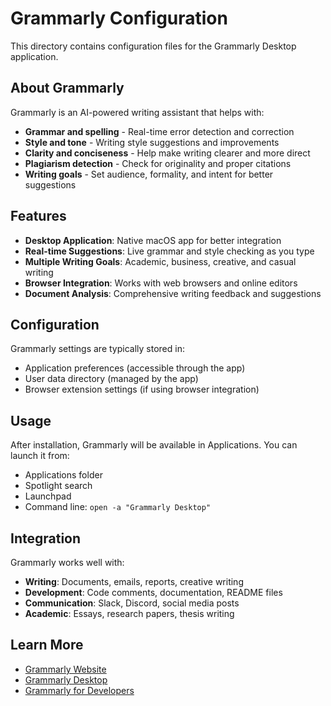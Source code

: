 # Grammarly Configuration

This directory contains configuration files for the Grammarly Desktop application.

## About Grammarly

Grammarly is an AI-powered writing assistant that helps with:
- **Grammar and spelling** - Real-time error detection and correction
- **Style and tone** - Writing style suggestions and improvements
- **Clarity and conciseness** - Help make writing clearer and more direct
- **Plagiarism detection** - Check for originality and proper citations
- **Writing goals** - Set audience, formality, and intent for better suggestions

## Features

- **Desktop Application**: Native macOS app for better integration
- **Real-time Suggestions**: Live grammar and style checking as you type
- **Multiple Writing Goals**: Academic, business, creative, and casual writing
- **Browser Integration**: Works with web browsers and online editors
- **Document Analysis**: Comprehensive writing feedback and suggestions

## Configuration

Grammarly settings are typically stored in:
- Application preferences (accessible through the app)
- User data directory (managed by the app)
- Browser extension settings (if using browser integration)

## Usage

After installation, Grammarly will be available in Applications.
You can launch it from:
- Applications folder
- Spotlight search
- Launchpad
- Command line: `open -a "Grammarly Desktop"`

## Integration

Grammarly works well with:
- **Writing**: Documents, emails, reports, creative writing
- **Development**: Code comments, documentation, README files
- **Communication**: Slack, Discord, social media posts
- **Academic**: Essays, research papers, thesis writing

## Learn More

- [Grammarly Website](https://www.grammarly.com/)
- [Grammarly Desktop](https://www.grammarly.com/desktop)
- [Grammarly for Developers](https://www.grammarly.com/for-developers)
